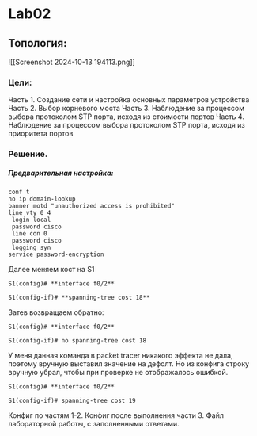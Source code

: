 
# Lab02

## Топология:
![[Screenshot 2024-10-13 194113.png]]

### Цели:
Часть 1. Создание сети и настройка основных параметров устройства
Часть 2. Выбор корневого моста
Часть 3. Наблюдение за процессом выбора протоколом STP порта, исходя из стоимости портов
Часть 4. Наблюдение за процессом выбора протоколом STP порта, исходя из приоритета портов

### Решение.

##### Предварительная настройка:
```
conf t
no ip domain-lookup
banner motd "unauthorized access is prohibited"
line vty 0 4
 login local
 password cisco
 line con 0 
 password cisco
 logging syn
service password-encryption
```

Далее меняем кост на S1
```
S1(config)# **interface f0/2**

S1(config-if)# **spanning-tree cost 18**
```
Затев возвращаем обратно:
```
S1(config)# **interface f0/2**

S1(config-if)# no spanning-tree cost 18
```

У меня данная команда в packet tracer никакого эффекта не дала, поэтому вручную выставил значение на дефолт. Но из конфига строку вручную убрал, чтобы при проверке не отображалось ошибкой.

```
S1(config)# **interface f0/2**

S1(config-if)# spanning-tree cost 19
```

Конфиг по частям 1-2.
Конфиг после выполнения части 3.
Файл лабораторной работы, с заполненными ответами.